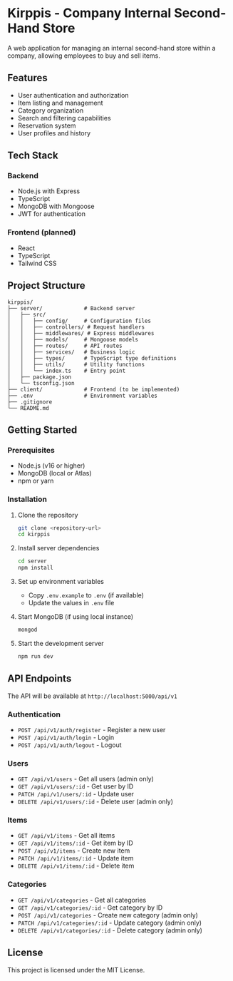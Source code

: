 # Kirppis - Company Internal Second-Hand Store

A web application for managing an internal second-hand store within a company, allowing employees to buy and sell items.

## Features

- User authentication and authorization
- Item listing and management
- Category organization
- Search and filtering capabilities
- Reservation system
- User profiles and history

## Tech Stack

### Backend
- Node.js with Express
- TypeScript
- MongoDB with Mongoose
- JWT for authentication

### Frontend (planned)
- React
- TypeScript
- Tailwind CSS

## Project Structure

```
kirppis/
├── server/             # Backend server
│   ├── src/
│   │   ├── config/     # Configuration files
│   │   ├── controllers/ # Request handlers
│   │   ├── middlewares/ # Express middlewares
│   │   ├── models/     # Mongoose models
│   │   ├── routes/     # API routes
│   │   ├── services/   # Business logic
│   │   ├── types/      # TypeScript type definitions
│   │   ├── utils/      # Utility functions
│   │   └── index.ts    # Entry point
│   ├── package.json
│   └── tsconfig.json
├── client/             # Frontend (to be implemented)
├── .env                # Environment variables
├── .gitignore
└── README.md
```

## Getting Started

### Prerequisites

- Node.js (v16 or higher)
- MongoDB (local or Atlas)
- npm or yarn

### Installation

1. Clone the repository
   ```bash
   git clone <repository-url>
   cd kirppis
   ```

2. Install server dependencies
   ```bash
   cd server
   npm install
   ```

3. Set up environment variables
   - Copy `.env.example` to `.env` (if available)
   - Update the values in `.env` file

4. Start MongoDB (if using local instance)
   ```bash
   mongod
   ```

5. Start the development server
   ```bash
   npm run dev
   ```

## API Endpoints

The API will be available at `http://localhost:5000/api/v1`

### Authentication
- `POST /api/v1/auth/register` - Register a new user
- `POST /api/v1/auth/login` - Login
- `POST /api/v1/auth/logout` - Logout

### Users
- `GET /api/v1/users` - Get all users (admin only)
- `GET /api/v1/users/:id` - Get user by ID
- `PATCH /api/v1/users/:id` - Update user
- `DELETE /api/v1/users/:id` - Delete user (admin only)

### Items
- `GET /api/v1/items` - Get all items
- `GET /api/v1/items/:id` - Get item by ID
- `POST /api/v1/items` - Create new item
- `PATCH /api/v1/items/:id` - Update item
- `DELETE /api/v1/items/:id` - Delete item

### Categories
- `GET /api/v1/categories` - Get all categories
- `GET /api/v1/categories/:id` - Get category by ID
- `POST /api/v1/categories` - Create new category (admin only)
- `PATCH /api/v1/categories/:id` - Update category (admin only)
- `DELETE /api/v1/categories/:id` - Delete category (admin only)

## License

This project is licensed under the MIT License. 